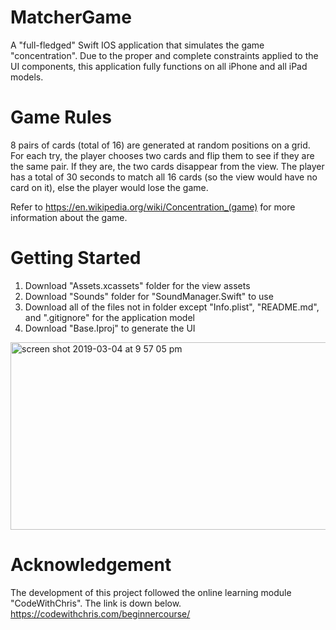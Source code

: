 # MatcherGame

A "full-fledged" Swift IOS application that simulates the game "concentration". Due to the proper and complete constraints applied to the UI components, this application fully functions on all iPhone and all iPad models.

# Game Rules

8 pairs of cards (total of 16) are generated at random positions on a grid. For each try, the player chooses two cards and flip them to see if they are the same pair. If they are, the two cards disappear from the view. The player has a total of 30 seconds to match all 16 cards (so the view would have no card on it), else the player would lose the game. 

Refer to https://en.wikipedia.org/wiki/Concentration_(game) for more information about the game.

# Getting Started

1. Download "Assets.xcassets" folder for the view assets
2. Download "Sounds" folder for "SoundManager.Swift" to use
3. Download all of the files not in folder except "Info.plist", "README.md", and ".gitignore" for the application model
4. Download "Base.Iproj" to generate the UI

<img width="648" height="300" alt="screen shot 2019-03-04 at 9 57 05 pm" src="https://user-images.githubusercontent.com/43103206/53777829-9d99e280-3ec8-11e9-948c-39b4a95280ce.png">


# Acknowledgement

The development of this project followed the online learning module "CodeWithChris". The link is down below.
https://codewithchris.com/beginnercourse/
